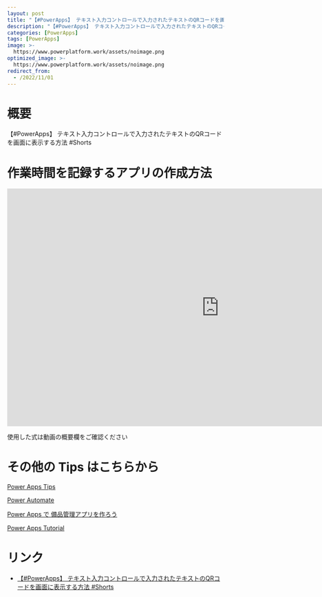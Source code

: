 ```yaml
---
layout: post
title: "【#PowerApps】 テキスト入力コントロールで入力されたテキストのQRコードを画面に表示する方法 #Shorts"
description: "【#PowerApps】 テキスト入力コントロールで入力されたテキストのQRコードを画面に表示する方法 #Shortsを動画で分かりやすく解説"
categories: [PowerApps]
tags: [PowerApps]
image: >-
  https://www.powerplatform.work/assets/noimage.png
optimized_image: >-
  https://www.powerplatform.work/assets/noimage.png
redirect_from:
  - /2022/11/01
---
```



#  概要

【#PowerApps】 テキスト入力コントロールで入力されたテキストのQRコードを画面に表示する方法 #Shorts


# 作業時間を記録するアプリの作成方法

<iframe width="983" height="553" src="https://www.youtube.com/embed/rqMalSw0XdY" title="YouTube video player" frameborder="0" allow="accelerometer; autoplay; clipboard-write; encrypted-media; gyroscope; picture-in-picture" allowfullscreen></iframe>


使用した式は動画の概要欄をご確認ください


# その他の Tips はこちらから

[Power Apps Tips](https://www.youtube.com/watch?v=VrAQf3JQ7yM&list=PLVhFi1fb3DqakSLVMn22DDcySXh9jtzi- )


[Power Automate](https://www.youtube.com/watch?v=-YnJYT0ASEM&list=PLVhFi1fb3Dqbzic6GieqnLFgD3aTj-eHA)


[Power Apps で 備品管理アプリを作ろう](https://www.youtube.com/playlist?list=PLVhFi1fb3DqZM3HKb8Hea6XEL96990Fyn)


[Power Apps Tutorial](https://www.youtube.com/playlist?list=PLVhFi1fb3DqalxpL974VvAJvV4iWoSbe_)


# リンク


- [【#PowerApps】 テキスト入力コントロールで入力されたテキストのQRコードを画面に表示する方法 #Shorts](https://www.youtube.com/watch?v=rqMalSw0XdY)


